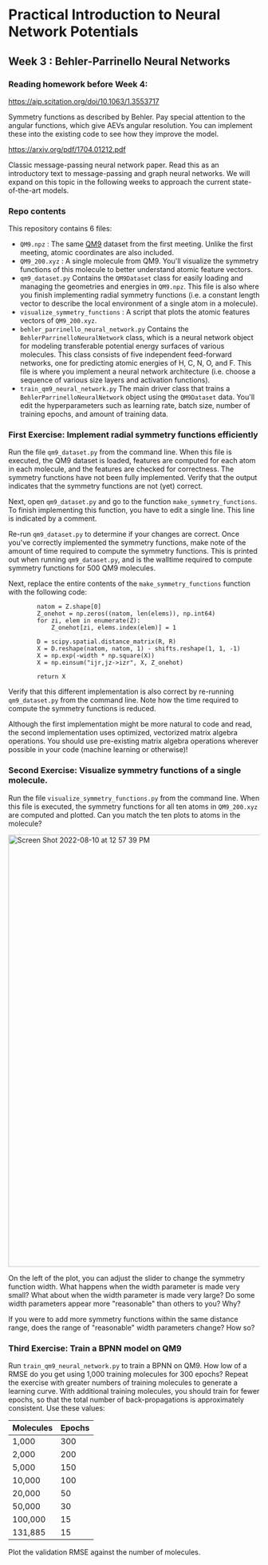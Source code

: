 # Practical Introduction to Neural Network Potentials
## Week 3 : Behler-Parrinello Neural Networks
### Reading homework before Week 4:

https://aip.scitation.org/doi/10.1063/1.3553717

Symmetry functions as described by Behler. Pay special attention to the angular functions, which give AEVs angular resolution. You can implement these into the existing code to see how they improve the model.

https://arxiv.org/pdf/1704.01212.pdf

Classic message-passing neural network paper. Read this as an introductory text to message-passing and graph neural networks. We will expand on this topic in the following weeks to approach the current state-of-the-art models.

### Repo contents
This repository contains 6 files:

* `QM9.npz` : The same [QM9](https://figshare.com/collections/Quantum_chemistry_structures_and_properties_of_134_kilo_molecules/978904) dataset from the first meeting. Unlike the first meeting, atomic coordinates are also included.
* `QM9_200.xyz` : A single molecule from QM9. You'll visualize the symmetry functions of this molecule to better understand atomic feature vectors.
* `qm9_dataset.py` Contains the `QM9Dataset` class for easily loading and managing the geometries and energies in `QM9.npz`.
This file is also where you finish implementing radial symmetry functions (i.e. a constant length vector to describe the local environment of a single atom in a molecule).
* `visualize_symmetry_functions` : A script that plots the atomic features vectors of `QM9_200.xyz`.
* `behler_parrinello_neural_network.py` Contains the `BehlerParrinelloNeuralNetwork` class, which is a neural network object for modeling transferable potential energy surfaces of various molecules. This class consists of five independent feed-forward networks, one for predicting atomic energies of H, C, N, O, and F. This file is where you implement a neural network architecture (i.e. choose a sequence of various size layers and activation functions).
* `train_qm9_neural_network.py` The main driver class that trains a `BehlerParrinelloNeuralNetwork` object using the `QM9Dataset` data. You'll edit the hyperparameters such as learning rate, batch size, number of training epochs, and amount of training data.

### First Exercise: Implement radial symmetry functions efficiently

Run the file `qm9_dataset.py` from the command line.
When this file is executed, the QM9 dataset is loaded, features are computed for each atom in each molecule, and the features are checked for correctness.
The symmetry functions have not been fully implemented.
Verify that the output indicates that the symmetry functions are not (yet) correct.

Next, open `qm9_dataset.py` and go to the function `make_symmetry_functions`.
To finish implementing this function, you have to edit a single line.
This line is indicated by a comment.


Re-run `qm9_dataset.py` to determine if your changes are correct.
Once you've correctly implemented the symmetry functions, make note of the amount of time required to compute the symmetry functions.
This is printed out when running `qm9_dataset.py`, and is the walltime required to compute symmetry functions for 500 QM9 molecules.

Next, replace the entire contents of the `make_symmetry_functions` function with the following code:
```
        natom = Z.shape[0]
        Z_onehot = np.zeros((natom, len(elems)), np.int64)
        for zi, elem in enumerate(Z):
            Z_onehot[zi, elems.index(elem)] = 1

        D = scipy.spatial.distance_matrix(R, R)
        X = D.reshape(natom, natom, 1) - shifts.reshape(1, 1, -1)
        X = np.exp(-width * np.square(X))
        X = np.einsum("ijr,jz->izr", X, Z_onehot)

        return X
```

Verify that this different implementation is also correct by re-running `qm9_dataset.py` from the command line.
Note how the time required to compute the symmetry functions is reduced.

Although the first implementation might be more natural to code and read, the second implementation uses optimized, vectorized matrix algebra operations.
You should use pre-existing matrix algebra operations wherever possible in your code (machine learning or otherwise)!

### Second Exercise: Visualize symmetry functions of a single molecule.

Run the file `visualize_symmetry_functions.py` from the command line.
When this file is executed, the symmetry functions for all ten atoms in `QM9_200.xyz` are computed and plotted.
Can you match the ten plots to atoms in the molecule?

<img width="864" alt="Screen Shot 2022-08-10 at 12 57 39 PM" src="https://user-images.githubusercontent.com/16376046/183974232-55fe953b-5e85-4e43-a66f-4d830d6b4362.png">


On the left of the plot, you can adjust the slider to change the symmetry function width.
What happens when the width parameter is made very small?
What about when the width parameter is made very large?
Do some width parameters appear more "reasonable" than others to you? Why?

If you were to add more symmetry functions within the same distance range, does the range of "reasonable" width parameters change? How so?

### Third Exercise: Train a BPNN model on QM9

Run `train_qm9_neural_network.py` to train a BPNN on QM9.
How low of a RMSE do you get using 1,000 training molecules for 300 epochs?
Repeat the exercise with greater numbers of training molecules to generate a learning curve.
With additional training molecules, you should train for fewer epochs, so that the total number of back-propagations is approximately consistent.
Use these values:

| Molecules | Epochs |
| --------- | ------ |
| 1,000     | 300    |
| 2,000     | 200    |
| 5,000     | 150    |
| 10,000    | 100    |
| 20,000    | 50     |
| 50,000    | 30     |
| 100,000   | 15     |
| 131,885   | 15     |

Plot the validation RMSE against the number of molecules.
